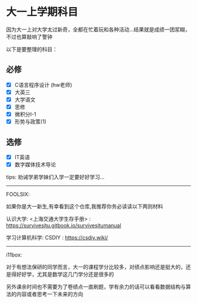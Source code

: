 # 大一上学期科目

因为大一上对大学太过新奇，全都在忙着玩和各种活动...结果就是成绩一团浆糊，不过也算敲响了警钟

以下是要整理的科目：

## 必修

- [x] C语言程序设计 (hw老师)
- [x] 大英三
- [x] 大学语文
- [x] 思修
- [x] 微积分I-1
- [x] 形势与政策(1)

## 选修

- [x] IT英语
- [x] 数字媒体技术导论

tips: 劝诫学弟学妹们入学一定要好好学习...

---

FOOLSIX:

如果你是大一新生,有幸看到这个仓库,我推荐你务必读读以下两则材料

认识大学: <上海交通大学生存手册> : https://survivesjtu.gitbook.io/survivesjtumanual

学习计算机科学: CSDIY : https://csdiy.wiki/

---

i11box:

对于有想法保研的同学而言，大一的课程学分比较多，对绩点影响还是挺大的，还是得好好学，尤其是数学这几门学分还是很多的

另外课余时间也不需要为了卷绩点一直刷题，学有余力的话可以看看数据结构与算法的内容或者思考一下未来的方向
  